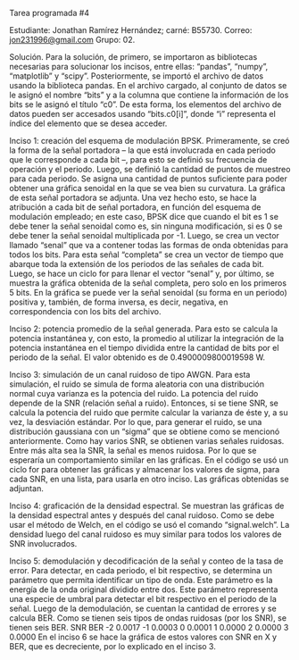 Tarea programada #4

Estudiante: Jonathan Ramírez Hernández; carné: B55730.
Correo: jon231996@gmail.com
Grupo: 02.

Solución.
	Para la solución, de primero, se importaron as bibliotecas necesarias para solucionar los incisos, entre ellas: “pandas”, “numpy”, “matplotlib” y “scipy”. Posteriormente, se importó el archivo de datos usando la biblioteca pandas. En el archivo cargado, al conjunto de datos se le asignó el nombre “bits” y a la columna que contiene la información de los bits se le asignó el título “c0”. De esta forma, los elementos del archivo de datos pueden ser accesados usando “bits.c0[i]”, donde “i” representa el índice del elemento que se desea acceder.

Inciso 1: creación del esquema de modulación BPSK.
	Primeramente, se creó la forma de la señal portadora – la que está involucrada en cada periodo que le corresponde a cada bit –, para esto se definió su frecuencia de operación y el periodo. Luego, se definió la cantidad de puntos de muestreo para cada periodo. Se asigna una cantidad de puntos suficiente para poder obtener una gráfica senoidal en la que se vea bien su curvatura. La gráfica de esta señal portadora se adjunta. Una vez hecho esto, se hace la atribución a cada bit de señal portadora, en función del esquema de modulación empleado; en este caso, BPSK dice que cuando el bit es 1 se debe tener la señal senoidal como es, sin ninguna modificación, si es 0 se debe tener la señal senoidal multiplicada por -1. Luego, se crea un vector llamado “senal” que va a contener todas las formas de onda obtenidas para todos los bits. Para esta señal “completa” se crea un vector de tiempo que abarque toda la extensión de los periodos de las señales de cada bit. Luego, se hace un ciclo for para llenar el vector “senal” y, por último, se muestra la gráfica obtenida de la señal completa, pero solo en los primeros 5 bits. En la gráfica se puede ver la señal senoidal (su forma en un periodo) positiva y, también, de forma inversa, es decir, negativa, en correspondencia con los bits del archivo.

Inciso 2: potencia promedio de la señal generada.
	Para esto se calcula la potencia instantánea y, con esto, la promedio al utilizar la integración de la potencia instantánea en el tiempo dividida entre la cantidad de bits por el periodo de la señal. El valor obtenido es de 0.4900009800019598 W.

Inciso 3: simulación de un canal ruidoso de tipo AWGN.
	Para esta simulación, el ruido se simula de forma aleatoria con una distribución normal cuya varianza es la potencia del ruido. La potencia del ruido depende de la SNR (relación señal a ruido). Entonces, si se tiene SNR, se calcula la potencia del ruido que permite calcular la varianza de éste y, a su vez, la desviación estándar. Por lo que, para generar el ruido, se una distribución gaussiana con un “sigma” que se obtiene como se mencionó anteriormente. Como hay varios SNR, se obtienen varias señales ruidosas. Entre más alta sea la SNR, la señal es menos ruidosa. Por lo que se esperaría un comportamiento similar en las gráficas. En el código se usó un ciclo for para obtener las gráficas y almacenar los valores de sigma, para cada SNR, en una lista, para usarla en otro inciso. Las gráficas obtenidas se adjuntan.

Inciso 4: graficación de la densidad espectral.
	Se muestran las gráficas de la densidad espectral antes y después del canal ruidoso. Como se debe usar el método de Welch, en el código se usó el comando “signal.welch”. La densidad luego del canal ruidoso es muy similar para todos los valores de SNR involucrados.

Inciso 5: demodulación y decodificación de la señal y conteo de la tasa de error.
	Para detectar, en cada periodo, el bit respectivo, se determina un parámetro que permita identificar un tipo de onda. Este parámetro es la energía de la onda original dividido entre dos. Este parámetro representa una especie de umbral para detectar el bit respectivo en el periodo de la señal. Luego de la demodulación, se cuentan la cantidad de errores y se calcula BER. Como se tienen seis tipos de ondas ruidosas (por los SNR), se tienen seis BER.
SNR 	BER
-2	0.0017
-1 	0.0003
0 	0.0001
1 	0.0000
2 	0.0000
3	0.0000
En el inciso 6 se hace la gráfica de estos valores con SNR en X y BER, que es decreciente, por lo explicado en el inciso 3.
